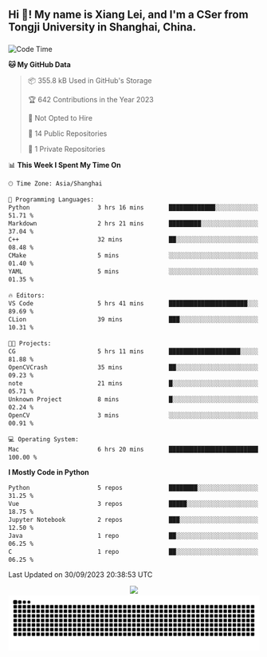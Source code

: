 <h2 align="left">Hi 👋! My name is Xiang Lei, and I'm a CSer from Tongji University in Shanghai, China.</h2>

###

<!--START_SECTION:waka-->
![Code Time](http://img.shields.io/badge/Code%20Time-238%20hrs%2021%20mins-blue)

**🐱 My GitHub Data** 

> 📦 355.8 kB Used in GitHub's Storage 
 > 
> 🏆 642 Contributions in the Year 2023
 > 
> 🚫 Not Opted to Hire
 > 
> 📜 14 Public Repositories 
 > 
> 🔑 1 Private Repositories 
 > 
📊 **This Week I Spent My Time On** 

```text
🕑︎ Time Zone: Asia/Shanghai

💬 Programming Languages: 
Python                   3 hrs 16 mins       █████████████░░░░░░░░░░░░   51.71 % 
Markdown                 2 hrs 21 mins       █████████░░░░░░░░░░░░░░░░   37.04 % 
C++                      32 mins             ██░░░░░░░░░░░░░░░░░░░░░░░   08.48 % 
CMake                    5 mins              ░░░░░░░░░░░░░░░░░░░░░░░░░   01.40 % 
YAML                     5 mins              ░░░░░░░░░░░░░░░░░░░░░░░░░   01.35 % 

🔥 Editors: 
VS Code                  5 hrs 41 mins       ██████████████████████░░░   89.69 % 
CLion                    39 mins             ███░░░░░░░░░░░░░░░░░░░░░░   10.31 % 

🐱‍💻 Projects: 
CG                       5 hrs 11 mins       ████████████████████░░░░░   81.88 % 
OpenCVCrash              35 mins             ██░░░░░░░░░░░░░░░░░░░░░░░   09.23 % 
note                     21 mins             █░░░░░░░░░░░░░░░░░░░░░░░░   05.71 % 
Unknown Project          8 mins              █░░░░░░░░░░░░░░░░░░░░░░░░   02.24 % 
OpenCV                   3 mins              ░░░░░░░░░░░░░░░░░░░░░░░░░   00.91 % 

💻 Operating System: 
Mac                      6 hrs 20 mins       █████████████████████████   100.00 % 
```

**I Mostly Code in Python** 

```text
Python                   5 repos             ████████░░░░░░░░░░░░░░░░░   31.25 % 
Vue                      3 repos             █████░░░░░░░░░░░░░░░░░░░░   18.75 % 
Jupyter Notebook         2 repos             ███░░░░░░░░░░░░░░░░░░░░░░   12.50 % 
Java                     1 repo              ██░░░░░░░░░░░░░░░░░░░░░░░   06.25 % 
C                        1 repo              ██░░░░░░░░░░░░░░░░░░░░░░░   06.25 % 
```




 Last Updated on 30/09/2023 20:38:53 UTC
<!--END_SECTION:waka-->

<div align="center">
  <img src="https://github-readme-stats.vercel.app/api?username=Lei00764&show_icons=true&theme=radical" />
 </div>

 <div align="center">

<picture>
  <source media="(prefers-color-scheme: dark)" srcset="https://raw.githubusercontent.com/Lei00764/Lei00764/output/github-contribution-grid-snake-dark.svg">
  <source media="(prefers-color-scheme: light)" srcset="https://raw.githubusercontent.com/Lei00764/Lei00764/output/github-contribution-grid-snake.svg">
  <img alt="github contribution grid snake animation" src="https://raw.githubusercontent.com/Lei00764/Lei00764/output/github-contribution-grid-snake.svg">
</picture>

</div>




